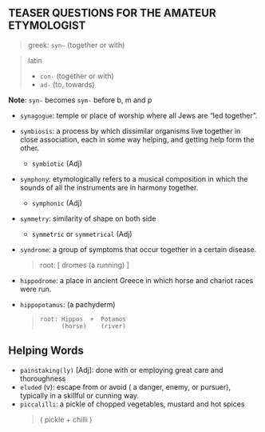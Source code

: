 ## TEASER QUESTIONS FOR THE AMATEUR ETYMOLOGIST

> greek: `syn–` (together or with)

> latin
> - `con-` (together or with)
> -	`ad-` (to, towards) 


**Note**: `syn-` becomes `sym-` before b, m and p

- `synagogue`: temple or place of worship where all Jews are “led together”.
- `symbiosis`: a process by which dissimilar organisms live together in close association, each in some way helping, and getting help form the other.
  - `symbiotic` (Adj)

- `symphony`: etymologically refers to a musical composition in which the sounds of all the instruments are in harmony together. 
  - `symphonic` (Adj)
- `symmetry`: similarity of shape on both side 
  - `symmetric` or `symmetrical` (Adj)
- `syndrome`: a group of symptoms that occur together in a certain disease.
  > root: [ dromes (a running) ]
- `hippodrome`: a place in ancient Greece in which horse and chariot races were run.
- `hippopotamus`: (a pachyderm) 

  >```
  > root: Hippos  +  Potamos
  >       (horse)    (river)
  > ```

## Helping Words

- `painstaking(ly)` [Adj]: done with or employing great care and thoroughness
- `eluded` (v): escape from or avoid ( a danger, enemy, or pursuer), typically in a skillful or cunning way.
- `piccalilli`: a pickle of chopped vegetables, mustard and hot spices
  > ( pickle + chilli )
